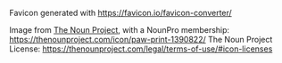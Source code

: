 Favicon generated with https://favicon.io/favicon-converter/

Image from [The Noun Project](https://thenounproject.com), with a NounPro membership: https://thenounproject.com/icon/paw-print-1390822/
The Noun Project License: https://thenounproject.com/legal/terms-of-use/#icon-licenses
